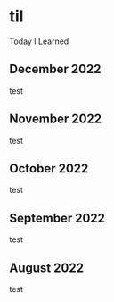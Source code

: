 # til
Today I Learned

## December 2022

test

## November 2022

test

## October 2022

test

## September 2022

test

## August 2022

test
